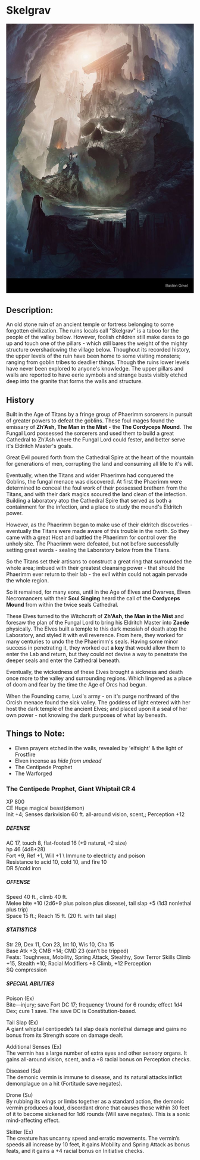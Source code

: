 # Skelgrav

![Skelgrav](/src/skelgrav.png "Skelgrav")

## Description: 
An old stone ruin of an ancient temple or fortress belonging to some forgotten civilization. The ruins locals call "Skelgrav" is a taboo for the people of the valley below. However, foolish children still make dares to go up and touch one of the pillars - which still bares the weight of the mighty structure overshadowing the village below. Thoughout its recorded history, the upper levels of the ruin have been home to some visiting monsters; ranging from goblin tribes to deadlier things. Though the ruins lower levels have never been explored to anyone's knowledge. The upper pillars and walls are reported to have eerie symbols and strange busts visibly etched deep into the granite that forms the walls and structure.

## History

Built in the Age of Titans by a fringe group of Phaerimm sorcerers in pursuit of greater powers to defeat the goblins. These foul mages found the emissary of **Zh'Ash, The Man in the Mist** - the **The Cordyceps Mound**. The Fungal Lord possessed the sorcerers and used them to build a great Cathedral to Zh'Ash where the Fungal Lord could fester, and better serve it's Eldritch Master's goals. 

Great Evil poured forth from the Cathedral Spire at the heart of the mountain for generations of men, corrupting the land and consuming all life to it's will. 

Eventually, when the Titans and wider Phaerimm had conquered the Goblins, the fungal menace was discovered. At first the Phaerimm were determined to conceal the foul work of their possessed brethern from the Titans, and with their dark magics scoured the land clean of the infection. Building a laboratory atop the Cathedral Spire that served as both a containment for the infection, and a place to study the mound's Eldritch power. 

However, as the Phaerimm began to make use of their eldritch discoveries - eventually the Titans were made aware of this trouble in the north. So they came with a great Host and battled the Phaerimm for control over the unholy site. The Phaerimm were defeated, but not before successfully setting great wards - sealing the Laboratory below from the Titans. 

So the Titans set their artisans to construct a great ring that surrounded the whole area; imbued with their greatest cleansing power - that should the Phaerimm ever return to their lab - the evil within could not again pervade the whole region. 

So it remained, for many eons, until in the Age of Elves and Dwarves, Elven Necromancers with their **Soul Singing** heard the call of the **Cordyceps Mound** from within the twice seals Cathedral. 

These Elves turned to the Witchcraft of **Zh'Ash, the Man in the Mist** and foresaw the plan of the Fungal Lord to bring his Eldritch Master into **Zaede** physically. The Elves built a temple to this dark messiah of death atop the Laboratory, and styled it with evil reverence. From here, they worked for many centuries to undo the the Phaerimm's seals. Having some minor success in penetrating it, they worked out **a key** that would allow them to enter the Lab and return, but they could not devise a way to penetrate the deeper seals and enter the Cathedral beneath. 

Eventually, the wickedness of these Elves brought a sickness and death once more to the valley and surrounding regions. Which lingered as a place of doom and fear by the time the Age of Orcs had begun. 

When the Founding came, Luxi's army - on it's purge northward of the Orcish menace found the sick valley. The goddess of light entered with her host the dark temple of the ancient Elves; and placed upon it a seal of her own power - not knowing the dark purposes of what lay beneath. 

## Things to Note: 

- Elven prayers etched in the walls, revealed by 'elfsight' & the light of Frostfire 
- Elven incense as *hide from undead* 
- The Centipede Prophet
- The Warforged 

### The Centipede Prophet, Giant Whiptail CR 4

XP 800 \
CE Huge magical beast(demon) \
Init +4; Senses darkvision 60 ft. all-around vision, scent,; Perception +12 

##### DEFENSE

AC 17, touch 8, flat-footed 16 (+9 natural, –2 size) \
hp 46 (4d8+28) \
Fort +9, Ref +1, Will +1 \ 
Immune to electricty and poison \
Resistance to acid 10, cold 10, and fire 10 \
DR 5/cold iron



##### OFFENSE

Speed 40 ft., climb 40 ft. \
Melee bite +10 (2d6+9 plus poison plus disease), tail slap +5 (1d3 nonlethal plus trip) \
Space 15 ft.; Reach 15 ft. (20 ft. with tail slap)

##### STATISTICS

Str 29, Dex 11, Con 23, Int 10, Wis 10, Cha 15 \
Base Atk +3; CMB +14; CMD 23 (can’t be tripped) \
Feats: Toughness, Mobility, Spring Attack, Stealthy, Sow Terror
Skills Climb +15, Stealth +10; Racial Modifiers +8 Climb, +12 Perception \
SQ compression

##### SPECIAL ABILITIES

Poison (Ex) \
Bite—injury; save Fort DC 17; frequency 1/round for 6 rounds; effect 1d4 Dex; cure 1 save. The save DC is Constitution-based.

Tail Slap (Ex) \
A giant whiptail centipede’s tail slap deals nonlethal damage and gains no bonus from its Strength score on damage dealt.

Additional Senses (Ex) \
The vermin has a large number of extra eyes and other sensory organs. It gains all-around vision, scent, and a +8 racial bonus on Perception checks.

Diseased (Su) \
The demonic vermin is immune to disease, and its natural attacks inflict demonplague on a hit (Fortitude save negates).

Drone (Su) \
By rubbing its wings or limbs together as a standard action, the demonic vermin produces a loud, discordant drone that causes those within 30 feet of it to become sickened for 1d6 rounds (Will save negates). This is a sonic mind-affecting effect.

Skitter (Ex) \
The creature has uncanny speed and erratic movements. The vermin’s speeds all increase by 10 feet, it gains Mobility and Spring Attack as bonus feats, and it gains a +4 racial bonus on Initiative checks.